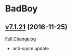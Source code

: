 # BadBoy

## [v7.1.21](https://github.com/funkydude/BadBoy/tree/v7.1.21) (2016-11-25) [](#top)
[Full Changelog](https://github.com/funkydude/BadBoy/compare/v7.1.20...v7.1.21)

- anti-spam update  
